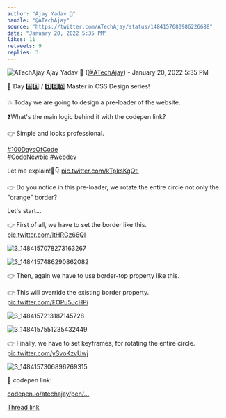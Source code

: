 ```yaml
---
author: "Ajay Yadav 🎯"
handle: "@ATechAjay"
source: "https://twitter.com/ATechAjay/status/1484157680986226688"
date: "January 20, 2022 5:35 PM"
likes: 11
retweets: 9
replies: 3
---
```

![ATechAjay](https://pbs.twimg.com/profile_images/1485567675111981057/mLsrcZdB_normal.jpg)
Ajay Yadav 🎯 ([@ATechAjay](https://twitter.com/ATechAjay)) - January 20, 2022 5:35 PM

💚 Day 6️⃣4️⃣ / 1️⃣0️⃣0️⃣ Master in CSS Design series!

💥 Today we are going to design a pre-loader of the website.

❓What's the main logic behind it with the codepen link?

👉 Simple and looks professional.

[#100DaysOfCode](https://twitter.com/hashtag/100DaysOfCode)  
[#CodeNewbie](https://twitter.com/hashtag/CodeNewbie)  [#webdev](https://twitter.com/hashtag/webdev) 

Let me explain!🧵👇 [pic.twitter.com/kTpksKgQtI](https://twitter.com/ATechAjay/status/1484157680986226688/video/1)

👉 Do you notice in this pre-loader, we rotate the entire circle not only the "orange" border?

Let's start...

👉 First of all, we have to set the border like this. [pic.twitter.com/ltHRGz66Ql](https://twitter.com/ATechAjay/status/1484157691325198336/photo/1)

![3_1484157078273163267](https://pbs.twimg.com/media/FJjI_9FagAMu9zc.png)

![3_1484157486290862082](https://pbs.twimg.com/media/FJjJXtEagAI3ve2.jpg)

👉 Then, again we have to use border-top property like this.

👉 This will override the existing border property. [pic.twitter.com/FOPu5JcHPi](https://twitter.com/ATechAjay/status/1484157699248254978/photo/1)

![3_1484157213187145728](https://pbs.twimg.com/media/FJjJHzragAAREgI.jpg)

![3_1484157551235432449](https://pbs.twimg.com/media/FJjJbfAaAAE9NIy.jpg)

👉 Finally, we have to set keyframes, for rotating the entire circle. [pic.twitter.com/ySvoKzvUwj](https://twitter.com/ATechAjay/status/1484157706399535104/photo/1)

![3_1484157306896269315](https://pbs.twimg.com/media/FJjJNQxaQAMMz5L.jpg)

💚 codepen link:

[codepen.io/atechajay/pen/…](https://codepen.io/atechajay/pen/QWqReNR)

[Thread link](https://twitter.com/ATechAjay/status/1484157680986226688)